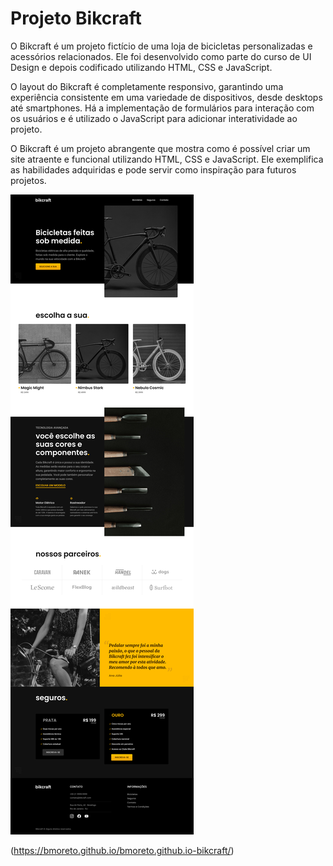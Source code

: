 # Projeto Bikcraft

O Bikcraft é um projeto fictício de uma loja de bicicletas personalizadas e acessórios relacionados. Ele foi desenvolvido como parte do curso de UI Design e depois codificado utilizando HTML, CSS e JavaScript.

O layout do Bikcraft é completamente responsivo, garantindo uma experiência consistente em uma variedade de dispositivos, desde desktops até smartphones. Há a implementação de formulários para interação com os usuários e é utilizado o JavaScript para adicionar interatividade ao projeto.

O Bikcraft é um projeto abrangente que mostra como é possível criar um site atraente e funcional utilizando HTML, CSS e JavaScript. Ele exemplifica as habilidades adquiridas e pode servir como inspiração para futuros projetos.

<img src="./img/projeto/home.png" alt="projeto home">

(https://bmoreto.github.io/bmoreto.github.io-bikcraft/)

